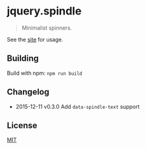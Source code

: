 # jquery.spindle

> Minimalist spinners.

See the [site][site] for usage.


## Building

Build with npm: `npm run build`


## Changelog

- 2015-12-11 v0.3.0 Add `data-spindle-text` support


## License

[MIT][license]

[license]: https://raw.githubusercontent.com/jtrussell/jquery.spindle/master/LICENSE-MIT
[site]: http://jtrussell.github.io/jquery.spindle/
